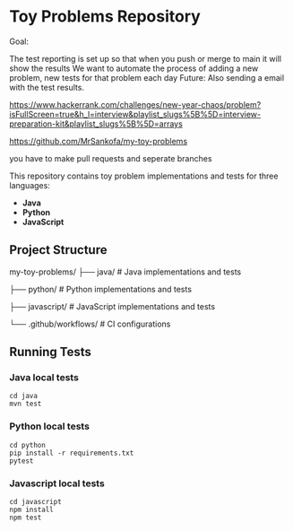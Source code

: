 # Toy Problems Repository

Goal:

The test reporting is set up so that when you push or merge to main it will show the results
We want to automate the process of adding a new problem, new tests for that problem each day
Future: Also sending a email with the test results.

https://www.hackerrank.com/challenges/new-year-chaos/problem?isFullScreen=true&h_l=interview&playlist_slugs%5B%5D=interview-preparation-kit&playlist_slugs%5B%5D=arrays

https://github.com/MrSankofa/my-toy-problems


you have to make pull requests and seperate branches


This repository contains toy problem implementations and tests for three languages:
- **Java**
- **Python**
- **JavaScript**

## Project Structure
my-toy-problems/ 
├── java/ # Java implementations and tests

├── python/ # Python implementations and tests

├── javascript/ # JavaScript implementations and tests

└── .github/workflows/ # CI configurations


## Running Tests

### Java local tests
```
cd java
mvn test
```
### Python local tests
```
cd python
pip install -r requirements.txt
pytest
```
### Javascript local tests
```
cd javascript
npm install
npm test 
```

